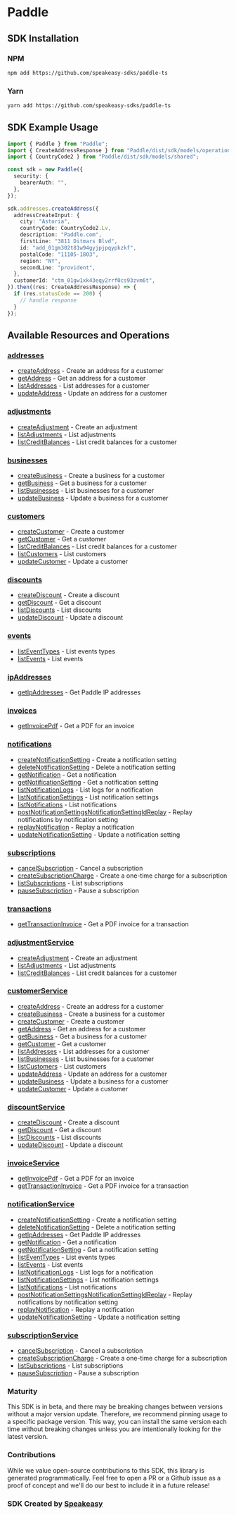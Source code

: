 # Paddle

<!-- Start SDK Installation -->
## SDK Installation

### NPM

```bash
npm add https://github.com/speakeasy-sdks/paddle-ts
```

### Yarn

```bash
yarn add https://github.com/speakeasy-sdks/paddle-ts
```
<!-- End SDK Installation -->

## SDK Example Usage
<!-- Start SDK Example Usage -->


```typescript
import { Paddle } from "Paddle";
import { CreateAddressResponse } from "Paddle/dist/sdk/models/operations";
import { CountryCode2 } from "Paddle/dist/sdk/models/shared";

const sdk = new Paddle({
  security: {
    bearerAuth: "",
  },
});

sdk.addresses.createAddress({
  addressCreateInput: {
    city: "Astoria",
    countryCode: CountryCode2.Lv,
    description: "Paddle.com",
    firstLine: "3811 Ditmars Blvd",
    id: "add_01gm302t81w94gyjpjpqypkzkf",
    postalCode: "11105-1803",
    region: "NY",
    secondLine: "provident",
  },
  customerId: "ctm_01gw1xk43eqy2rrf0cs93zvm6t",
}).then((res: CreateAddressResponse) => {
  if (res.statusCode == 200) {
    // handle response
  }
});
```
<!-- End SDK Example Usage -->

<!-- Start SDK Available Operations -->
## Available Resources and Operations


### [addresses](docs/sdks/addresses/README.md)

* [createAddress](docs/sdks/addresses/README.md#createaddress) - Create an address for a customer
* [getAddress](docs/sdks/addresses/README.md#getaddress) - Get an address for a customer
* [listAddresses](docs/sdks/addresses/README.md#listaddresses) - List addresses for a customer
* [updateAddress](docs/sdks/addresses/README.md#updateaddress) - Update an address for a customer

### [adjustments](docs/sdks/adjustments/README.md)

* [createAdjustment](docs/sdks/adjustments/README.md#createadjustment) - Create an adjustment
* [listAdjustments](docs/sdks/adjustments/README.md#listadjustments) - List adjustments
* [listCreditBalances](docs/sdks/adjustments/README.md#listcreditbalances) - List credit balances for a customer

### [businesses](docs/sdks/businesses/README.md)

* [createBusiness](docs/sdks/businesses/README.md#createbusiness) - Create a business for a customer
* [getBusiness](docs/sdks/businesses/README.md#getbusiness) - Get a business for a customer
* [listBusinesses](docs/sdks/businesses/README.md#listbusinesses) - List businesses for a customer
* [updateBusiness](docs/sdks/businesses/README.md#updatebusiness) - Update a business for a customer

### [customers](docs/sdks/customers/README.md)

* [createCustomer](docs/sdks/customers/README.md#createcustomer) - Create a customer
* [getCustomer](docs/sdks/customers/README.md#getcustomer) - Get a customer
* [listCreditBalances](docs/sdks/customers/README.md#listcreditbalances) - List credit balances for a customer
* [listCustomers](docs/sdks/customers/README.md#listcustomers) - List customers
* [updateCustomer](docs/sdks/customers/README.md#updatecustomer) - Update a customer

### [discounts](docs/sdks/discounts/README.md)

* [createDiscount](docs/sdks/discounts/README.md#creatediscount) - Create a discount
* [getDiscount](docs/sdks/discounts/README.md#getdiscount) - Get a discount
* [listDiscounts](docs/sdks/discounts/README.md#listdiscounts) - List discounts
* [updateDiscount](docs/sdks/discounts/README.md#updatediscount) - Update a discount

### [events](docs/sdks/events/README.md)

* [listEventTypes](docs/sdks/events/README.md#listeventtypes) - List events types
* [listEvents](docs/sdks/events/README.md#listevents) - List events

### [ipAddresses](docs/sdks/ipaddresses/README.md)

* [getIpAddresses](docs/sdks/ipaddresses/README.md#getipaddresses) - Get Paddle IP addresses

### [invoices](docs/sdks/invoices/README.md)

* [getInvoicePdf](docs/sdks/invoices/README.md#getinvoicepdf) - Get a PDF for an invoice

### [notifications](docs/sdks/notifications/README.md)

* [createNotificationSetting](docs/sdks/notifications/README.md#createnotificationsetting) - Create a notification setting
* [deleteNotificationSetting](docs/sdks/notifications/README.md#deletenotificationsetting) - Delete a notification setting
* [getNotification](docs/sdks/notifications/README.md#getnotification) - Get a notification
* [getNotificationSetting](docs/sdks/notifications/README.md#getnotificationsetting) - Get a notification setting
* [listNotificationLogs](docs/sdks/notifications/README.md#listnotificationlogs) - List logs for a notification
* [listNotificationSettings](docs/sdks/notifications/README.md#listnotificationsettings) - List notification settings
* [listNotifications](docs/sdks/notifications/README.md#listnotifications) - List notifications
* [postNotificationSettingsNotificationSettingIdReplay](docs/sdks/notifications/README.md#postnotificationsettingsnotificationsettingidreplay) - Replay notifications by notification setting
* [replayNotification](docs/sdks/notifications/README.md#replaynotification) - Replay a notification
* [updateNotificationSetting](docs/sdks/notifications/README.md#updatenotificationsetting) - Update a notification setting

### [subscriptions](docs/sdks/subscriptions/README.md)

* [cancelSubscription](docs/sdks/subscriptions/README.md#cancelsubscription) - Cancel a subscription
* [createSubscriptionCharge](docs/sdks/subscriptions/README.md#createsubscriptioncharge) - Create a one-time charge for a subscription
* [listSubscriptions](docs/sdks/subscriptions/README.md#listsubscriptions) - List subscriptions
* [pauseSubscription](docs/sdks/subscriptions/README.md#pausesubscription) - Pause a subscription

### [transactions](docs/sdks/transactions/README.md)

* [getTransactionInvoice](docs/sdks/transactions/README.md#gettransactioninvoice) - Get a PDF invoice for a transaction

### [adjustmentService](docs/sdks/adjustmentservice/README.md)

* [createAdjustment](docs/sdks/adjustmentservice/README.md#createadjustment) - Create an adjustment
* [listAdjustments](docs/sdks/adjustmentservice/README.md#listadjustments) - List adjustments
* [listCreditBalances](docs/sdks/adjustmentservice/README.md#listcreditbalances) - List credit balances for a customer

### [customerService](docs/sdks/customerservice/README.md)

* [createAddress](docs/sdks/customerservice/README.md#createaddress) - Create an address for a customer
* [createBusiness](docs/sdks/customerservice/README.md#createbusiness) - Create a business for a customer
* [createCustomer](docs/sdks/customerservice/README.md#createcustomer) - Create a customer
* [getAddress](docs/sdks/customerservice/README.md#getaddress) - Get an address for a customer
* [getBusiness](docs/sdks/customerservice/README.md#getbusiness) - Get a business for a customer
* [getCustomer](docs/sdks/customerservice/README.md#getcustomer) - Get a customer
* [listAddresses](docs/sdks/customerservice/README.md#listaddresses) - List addresses for a customer
* [listBusinesses](docs/sdks/customerservice/README.md#listbusinesses) - List businesses for a customer
* [listCustomers](docs/sdks/customerservice/README.md#listcustomers) - List customers
* [updateAddress](docs/sdks/customerservice/README.md#updateaddress) - Update an address for a customer
* [updateBusiness](docs/sdks/customerservice/README.md#updatebusiness) - Update a business for a customer
* [updateCustomer](docs/sdks/customerservice/README.md#updatecustomer) - Update a customer

### [discountService](docs/sdks/discountservice/README.md)

* [createDiscount](docs/sdks/discountservice/README.md#creatediscount) - Create a discount
* [getDiscount](docs/sdks/discountservice/README.md#getdiscount) - Get a discount
* [listDiscounts](docs/sdks/discountservice/README.md#listdiscounts) - List discounts
* [updateDiscount](docs/sdks/discountservice/README.md#updatediscount) - Update a discount

### [invoiceService](docs/sdks/invoiceservice/README.md)

* [getInvoicePdf](docs/sdks/invoiceservice/README.md#getinvoicepdf) - Get a PDF for an invoice
* [getTransactionInvoice](docs/sdks/invoiceservice/README.md#gettransactioninvoice) - Get a PDF invoice for a transaction

### [notificationService](docs/sdks/notificationservice/README.md)

* [createNotificationSetting](docs/sdks/notificationservice/README.md#createnotificationsetting) - Create a notification setting
* [deleteNotificationSetting](docs/sdks/notificationservice/README.md#deletenotificationsetting) - Delete a notification setting
* [getIpAddresses](docs/sdks/notificationservice/README.md#getipaddresses) - Get Paddle IP addresses
* [getNotification](docs/sdks/notificationservice/README.md#getnotification) - Get a notification
* [getNotificationSetting](docs/sdks/notificationservice/README.md#getnotificationsetting) - Get a notification setting
* [listEventTypes](docs/sdks/notificationservice/README.md#listeventtypes) - List events types
* [listEvents](docs/sdks/notificationservice/README.md#listevents) - List events
* [listNotificationLogs](docs/sdks/notificationservice/README.md#listnotificationlogs) - List logs for a notification
* [listNotificationSettings](docs/sdks/notificationservice/README.md#listnotificationsettings) - List notification settings
* [listNotifications](docs/sdks/notificationservice/README.md#listnotifications) - List notifications
* [postNotificationSettingsNotificationSettingIdReplay](docs/sdks/notificationservice/README.md#postnotificationsettingsnotificationsettingidreplay) - Replay notifications by notification setting
* [replayNotification](docs/sdks/notificationservice/README.md#replaynotification) - Replay a notification
* [updateNotificationSetting](docs/sdks/notificationservice/README.md#updatenotificationsetting) - Update a notification setting

### [subscriptionService](docs/sdks/subscriptionservice/README.md)

* [cancelSubscription](docs/sdks/subscriptionservice/README.md#cancelsubscription) - Cancel a subscription
* [createSubscriptionCharge](docs/sdks/subscriptionservice/README.md#createsubscriptioncharge) - Create a one-time charge for a subscription
* [listSubscriptions](docs/sdks/subscriptionservice/README.md#listsubscriptions) - List subscriptions
* [pauseSubscription](docs/sdks/subscriptionservice/README.md#pausesubscription) - Pause a subscription
<!-- End SDK Available Operations -->

### Maturity

This SDK is in beta, and there may be breaking changes between versions without a major version update. Therefore, we recommend pinning usage
to a specific package version. This way, you can install the same version each time without breaking changes unless you are intentionally
looking for the latest version.

### Contributions

While we value open-source contributions to this SDK, this library is generated programmatically.
Feel free to open a PR or a Github issue as a proof of concept and we'll do our best to include it in a future release!

### SDK Created by [Speakeasy](https://docs.speakeasyapi.dev/docs/using-speakeasy/client-sdks)
